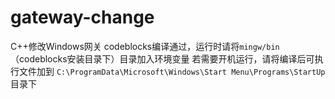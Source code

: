# gateway-change
C++修改Windows网关
codeblocks编译通过，运行时请将`mingw/bin`（codeblocks安装目录下）目录加入环境变量
若需要开机运行，请将编译后可执行文件加到 `C:\ProgramData\Microsoft\Windows\Start Menu\Programs\StartUp`目录下

